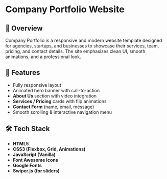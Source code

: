 # Company Portfolio Website  

## 📌 Overview  
Company Portfolio is a responsive and modern website template designed for agencies, startups, and businesses to showcase their services, team, pricing, and contact details. The site emphasizes clean UI, smooth animations, and a professional look.  

## 🚀 Features  
- Fully responsive layout  
- Animated hero banner with call-to-action  
- **About Us** section with video integration  
- **Services / Pricing** cards with flip animations  
- **Contact Form** (name, email, message)  
- Smooth scrolling & interactive navigation menu  

## 🛠️ Tech Stack  
- **HTML5**  
- **CSS3 (Flexbox, Grid, Animations)**  
- **JavaScript (Vanilla)**  
- **Font Awesome Icons**  
- **Google Fonts**  
- **Swiper.js (for sliders)**  

